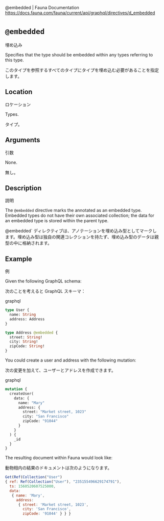 @embedded | Fauna Documentation
https://docs.fauna.com/fauna/current/api/graphql/directives/d_embedded

# `@embedded`

埋め込み

Specifies that the type should be embedded within any types referring to this type.

このタイプを参照するすべてのタイプにタイプを埋め込む必要があることを指定します。

## [](#location)Location

ロケーション

Types.

タイプ。

## [](#arguments)Arguments

引数

None.

無し。

## [](#description)Description

説明

The `@embedded` directive marks the annotated as an embedded type. Embedded types do not have their own associated collection; the data for an embedded type is stored within the parent type.

@embedded` ディレクティブは、アノテーションを埋め込み型としてマークします。埋め込み型は独自の関連コレクションを持たず、埋め込み型のデータは親型の中に格納されます。

## [](#example)Example

例

Given the following GraphQL schema:

次のことを考えると GraphQL スキーマ：

graphql

```graphql
type User {
  name: String
  address: Address
}

type Address @embedded {
  street: String!
  city: String!
  zipCode: String!
}
```

You could create a user and address with the following mutation:

次の変更を加えて、ユーザーとアドレスを作成できます。

graphql

```graphql
mutation {
  createUser(
    data: {
      name: "Mary"
      address: {
        street: "Market street, 1023"
        city: "San Francisco"
        zipCode: "91044"
      }
    }
  ) {
    _id
  }
}
```

The resulting document within Fauna would look like:

動物相内の結果のドキュメントは次のようになります。

```javascript
Get(Ref(Collection("User")
{ ref: Ref(Collection("User"), "235155496629174791"),
  ts: 1560520607525000,
  data:
   { name: 'Mary',
     address:
      { street: 'Market street, 1023',
        city: 'San Francisco',
        zipCode: '91044' } } }
```

